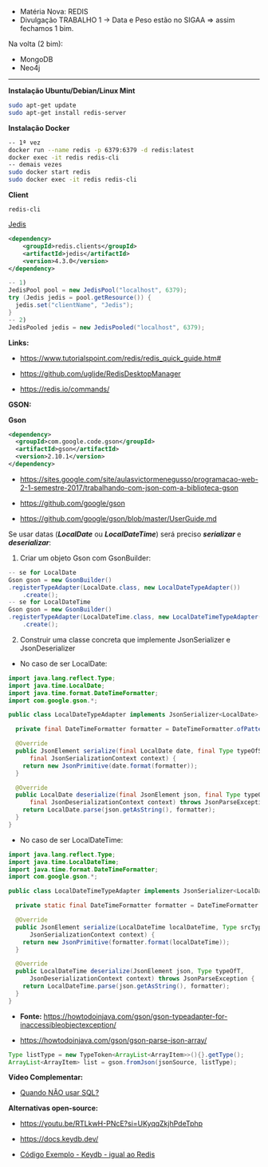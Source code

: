 * Matéria Nova: REDIS
* Divulgação TRABALHO 1 -> Data e Peso estão no SIGAA => assim fechamos 1 bim.

Na volta (2 bim):

* MongoDB
* Neo4j

***
<!--[Introdução NoSQL + REDIS](https://github.com/IgorAvilaPereira/tbd2024_2sem/raw/main/slides/introducao_nosql_redis.pdf)

[Código Aula](https://github.com/IgorAvilaPereira/tbd2024_2sem/tree/main/codigos/aula211024/renan)-->

<!--[Código Aula](https://github.com/IgorAvilaPereira/tbd2024_1sem/tree/main/codigos/redis010923)-->

<!--[Instalação](https://github.com/IgorAvilaPereira/tbd2024_2sem/wiki/Setup#redis)-->

**Instalação Ubuntu/Debian/Linux Mint**

```bash
sudo apt-get update 
sudo apt-get install redis-server
```

**Instalação Docker**

```bash
-- 1ª vez
docker run --name redis -p 6379:6379 -d redis:latest
docker exec -it redis redis-cli
-- demais vezes
sudo docker start redis
sudo docker exec -it redis redis-cli
```

**Client**

```
redis-cli
```

<!--[Material Complementar - REDIS](https://github.com/IgorAvilaPereira/tbd2024_2sem/blob/main/redis.md)-->

[Jedis](https://github.com/redis/jedis)

```xml
<dependency>
    <groupId>redis.clients</groupId>
    <artifactId>jedis</artifactId>
    <version>4.3.0</version>
</dependency>
```
```java
-- 1)
JedisPool pool = new JedisPool("localhost", 6379);
try (Jedis jedis = pool.getResource()) {
  jedis.set("clientName", "Jedis");
}
-- 2) 
JedisPooled jedis = new JedisPooled("localhost", 6379);
```

**Links:**

* https://www.tutorialspoint.com/redis/redis_quick_guide.htm#

* https://github.com/uglide/RedisDesktopManager

* https://redis.io/commands/


**GSON:**

**Gson**

```xml
<dependency>
  <groupId>com.google.code.gson</groupId>
  <artifactId>gson</artifactId>
  <version>2.10.1</version>
</dependency>
```

<!--[Código  Aula](https://github.com/IgorAvilaPereira/tbd2024_1sem/tree/main/codigos/RedisAula1)-->

* https://sites.google.com/site/aulasvictormenegusso/programacao-web-2-1-semestre-2017/trabalhando-com-json-com-a-biblioteca-gson

* https://github.com/google/gson

* https://github.com/google/gson/blob/master/UserGuide.md

<!--* [Código - Aula](https://github.com/IgorAvilaPereira/tbd2022_2sem/tree/main/codigos/com.mycompany.maven.jedis_maven-Jedis_jar_1.0-SNAPSHOT)-->

Se usar datas (***LocalDate*** ou ***LocalDateTime***) será preciso ***serializar*** e ***deserializar***:

1) Criar um objeto Gson com GsonBuilder:

```java
-- se for LocalDate
Gson gson = new GsonBuilder()
.registerTypeAdapter(LocalDate.class, new LocalDateTypeAdapter())
    .create();
-- se for LocalDateTime
Gson gson = new GsonBuilder()
.registerTypeAdapter(LocalDateTime.class, new LocalDateTimeTypeAdapter())
    .create();
```
2) Construir uma classe concreta que implemente JsonSerializer e JsonDeserializer

* No caso de ser LocalDate:

```java
import java.lang.reflect.Type;
import java.time.LocalDate;
import java.time.format.DateTimeFormatter;
import com.google.gson.*;

public class LocalDateTypeAdapter implements JsonSerializer<LocalDate>, JsonDeserializer<LocalDate> {

  private final DateTimeFormatter formatter = DateTimeFormatter.ofPattern("yyyy-MM-dd");

  @Override
  public JsonElement serialize(final LocalDate date, final Type typeOfSrc,
      final JsonSerializationContext context) {
    return new JsonPrimitive(date.format(formatter));
  }

  @Override
  public LocalDate deserialize(final JsonElement json, final Type typeOfT,
      final JsonDeserializationContext context) throws JsonParseException {
    return LocalDate.parse(json.getAsString(), formatter);
  }
}
```

* No caso de ser LocalDateTime:

```java
import java.lang.reflect.Type;
import java.time.LocalDateTime;
import java.time.format.DateTimeFormatter;
import com.google.gson.*;

public class LocalDateTimeTypeAdapter implements JsonSerializer<LocalDateTime>, JsonDeserializer<LocalDateTime> {

  private static final DateTimeFormatter formatter = DateTimeFormatter.ofPattern("d::MMM::uuuu HH::mm::ss");

  @Override
  public JsonElement serialize(LocalDateTime localDateTime, Type srcType,
      JsonSerializationContext context) {
    return new JsonPrimitive(formatter.format(localDateTime));
  }

  @Override
  public LocalDateTime deserialize(JsonElement json, Type typeOfT,
      JsonDeserializationContext context) throws JsonParseException {
    return LocalDateTime.parse(json.getAsString(), formatter);
  }
}
```
* **Fonte:** https://howtodoinjava.com/gson/gson-typeadapter-for-inaccessibleobjectexception/
<!--
**Libraries Úteis:**

* https://mvnrepository.com/artifact/com.rometools/rome

```java
<dependency>
    <groupId>com.rometools</groupId>
    <artifactId>rome</artifactId>
    <version>2.1.0</version>
</dependency>
```
-->

* https://howtodoinjava.com/gson/gson-parse-json-array/
```java
Type listType = new TypeToken<ArrayList<ArrayItem>>(){}.getType(); 
ArrayList<ArrayItem> list = gson.fromJson(jsonSource, listType);  
```

**Vídeo Complementar:**

* [Quando NÃO usar SQL?](https://www.youtube.com/watch?v=o8HEfReQ6co)

<!--
[Código](https://github.com/IgorAvilaPereira/tbd2023_2sem/tree/main/codigos/150923/080923)
[Código da aula](https://github.com/IgorAvilaPereira/tbd2024_1sem/tree/main/codigos/1508/redis1)

* https://howtodoinjava.com/gson/gson-parse-json-array/
```java
Type listType = new TypeToken<ArrayList<ArrayItem>>(){}.getType(); 
ArrayList<ArrayItem> list = gson.fromJson(jsonSource, listType);  
```
***

## 08/07 - Recapitulação/Revisão: Aula 1 - Redis

Recapitulação/Revisão: Aula 1 - Redis

Definir - Nova data atividade avaliada  1 -> dia 29/07 tudo: trabalho1 (jpa), trabalho2 (redis) + atividade avaliada presencial

[Código da aula de hoje](https://github.com/IgorAvilaPereira/tbd2024_1sem/tree/main/codigos/080724/redis1)

***

## 15/04 - Redis aula 1

[Última aula antes da suspensão do calendário](https://ifrs.edu.br/riogrande/calendario-academico-estara-suspenso-a-partir-de-16-de-abril/)
-->

**Alternativas open-source:**

* https://youtu.be/RTLkwH-PNcE?si=UKyqqZkjhPdeTphp

* https://docs.keydb.dev/

* [Código Exemplo - Keydb - igual ao Redis](https://github.com/IgorAvilaPereira/tbd2024_2sem/tree/main/codigos/keydb)




